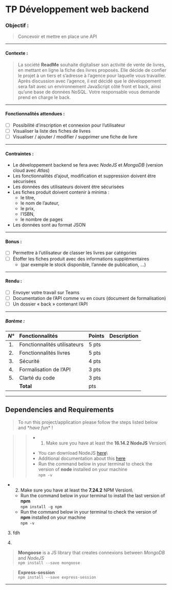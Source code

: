 

# TP Développement web backend



### Objectif : 
> Concevoir et mettre en place une API
***


#### Contexte : 
> La société **ReadMe** souhaite digitaliser son activité de vente de livres, en mettant en ligne la fiche des livres proposés. Elle décide de confier le projet à un tiers et s’adresse à l’agence pour laquelle vous travailler.
Après discussion avec l’agence, il est décidé que le développement sera fait avec un environnement JavaScript côté front et back, ainsi qu’une base de données NoSQL. Votre responsable vous demande prend en charge le back.
___


#### Fonctionnalités attendues :

- [ ] Possibilité d’inscription et connexion pour l’utilisateur
- [ ] Visualiser la liste des fiches de livres
- [ ] Visualiser / ajouter / modifier / supprimer une fiche de livre 
___


#### Contraintes :

- Le développement backend se fera avec *NodeJS* et *MongoDB* (version cloud avec *Atlas*)
- Les fonctionnalités d’ajout, modification et suppression doivent être sécurisées
- Les données des utilisateurs doivent être sécurisées
- Les fiches produit doivent contenir à minima :
  - le titre, 
  - le nom de l’auteur, 
  - le prix, 
  - l’ISBN, 
  - le nombre de pages
- Les données sont au format JSON
---


#### Bonus :

- [ ] Permettre à l’utilisateur de classer les livres par catégories
- [ ] Étoffer les fiches produit avec des informations supplémentaires 
  - (par exemple le stock disponible, l’année de publication, …)
---


#### Rendu :

- [ ] Envoyer votre travail sur Teams
- [ ] Documentation de l’API comme vu en cours (document de formalisation)
- [ ] Un dossier « back » contenant l’API
---


##### Barème : 

| ***N°***  | **Fonctionnalités**           | **Points** | **Description** |
| :-:       | :---------------------------- | :--------- | :-------------- |
| 1.        | Fonctionnalités utilisateurs  |    5 pts   |  |
| 2.        | Fonctionnalités livres        |    5 pts   |  |
| 3.        | Sécurité                      |    4 pts   |  |
| 4.        | Formalisation de l’API        |    3 pts   |  |
| 5.        | Clarté du code                |    3 pts   |  |
|           | **Total**                     |      pts   |  |

___



## Dependencies and Requirements 

> To run this project/application please follow the steps listed below and \**have fun*\* !

>>* 1. Make sure you have at least the **16.14.2 NodeJS** Version\
>>  - You can download NodeJS [here](https://nodejs.org/en/download/)\
>>  - Additional documentation about this [here](https://docs.npmjs.com/downloading-and-installing-node-js-and-npm)
>>  - Run the command below in your terminal to check the version of **node** installed on your machine\
>> `npm -v`
   

  * 2. Make sure you have at least the **7.24.2** NPM Version\
      - Run the command below in your terminal to install the last version of **npm**\
      `npm install -g npm`
      - Run the command below in your terminal to check the version of **npm** installed on your machine\
      `npm -v`


  3. fdh

  4. 
   

> **Mongoose** is a JS library that creates connexions between *MongoDB* and *NodeJS*\
> `npm install --save mongoose`


> **Express-session**\
> `npm install --save express-session`

---